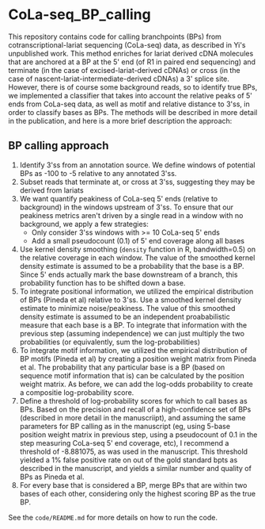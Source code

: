 # CoLa-seq_BP_calling

This repository contains code for calling branchpoints (BPs) from cotranscriptional-lariat sequencing (CoLa-seq) data, as described in Yi's unpublished work. This method enriches for lariat derived cDNA molecules that are anchored at a BP at the 5' end (of R1 in paired end sequencing) and terminate (in the case of excised-lariat-derived cDNAs) or cross (in the case of nascent-lariat-intermediate-derived cDNAs) a 3' splice site. However, there is of course some background reads, so to identify true BPs, we implemented a classifier that takes into account the relative peaks of 5' ends from CoLa-seq data, as well as motif and relative distance to 3'ss, in order to classify bases as BPs. The methods will be described in more detail in the publication, and here is a more brief description the approach:

## BP calling approach

1. Identify 3'ss from an annotation source. We define windows of potential BPs as -100 to -5 relative to any annotated 3'ss.
1. Subset reads that terminate at, or cross at 3'ss, suggesting they may be derived from lariats
1. We want quantify peakiness of CoLa-seq 5' ends (relative to background) in the windows upstream of 3'ss. To ensure that our peakiness metrics aren't driven by a single read in a window with no background, we apply a few strategies:
    - Only consider 3'ss windows with >= 10 CoLa-seq 5' ends
    - Add a small pseudocount (0.1) of 5' end coverage along all bases
1. Use kernel density smoothing (`density` function in R, bandwidth=0.5) on the relative coverage in each window. The value of the smoothed kernel density estimate is assumed to be a probability that the base is a BP. Since 5' ends actually mark the base downstream of a branch, this probability function has to be shifted down a base.
1. To integrate positional information, we utilized the empirical distribution of BPs (Pineda et al) relative to 3'ss. Use a smoothed kernel density estimate to minimize noise/peakiness. The value of this smoothed density estimate is assumed to be an independent proababilistic measure that each base is a BP. To integrate that information with the previous step (assuming independence) we can just multiply the two probabilities (or equivalently, sum the log-probabilities)
1. To integrate motif information, we utilized the empirical distribution of BP motifs (Pineda et al) by creating a position weight matrix from Pineda et al. The probability that any particular base is a BP (based on sequence motif information that is) can be calculated by the position weight matrix. As before, we can add the log-odds probability to create a compositie log-probability score.
1. Define a threshold of log-probability scores for which to call bases as BPs. Based on the precision and recall of a high-confidence set of BPs (described in more detail in the manuscriipt), and assuming the same parameters for BP calling as in the manuscript (eg, using 5-base position weight matrix in previous step, using a pseudocount of 0.1 in the step measuring CoLa-seq 5' end coverage, etc), I recommend a threshold of -8.881075, as was used in the manuscript. This threshold yielded a 1% false positive rate on out of the gold standard bpts as described in the manuscript, and yields a similar number and quality of BPs as Pineda et al.
1. For every base that is considered a BP, merge BPs that are within two bases of each other, considering only the highest scoring BP as the true BP.


See the `code/README.md` for more details on how to run the code.

